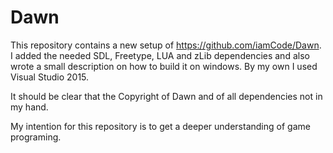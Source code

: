 # Dawn

This repository contains a new setup of https://github.com/iamCode/Dawn.
I added the needed SDL, Freetype, LUA and zLib dependencies and also wrote a small description on how to build it on windows.
By my own I used Visual Studio 2015.

It should be clear that the Copyright of Dawn and of all dependencies not in my hand.

My intention for this repository is to get a deeper understanding of game programing.
